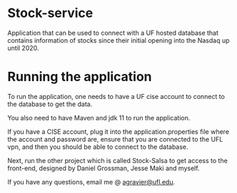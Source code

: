# Stock-service

Application that can be used to connect with a UF hosted database that contains information of stocks since their initial opening into the Nasdaq up until 2020.

# Running the application
To run the application, one needs to have a UF cise account to connect to the database to get the data. 

You also need to have Maven and jdk 11 to run the application.

If you have a CISE account, plug it into the application.properties file where the account and password are, ensure that you are connected to the UFL vpn,
and then you should be able to connect to the database. 

Next, run the other project which is called Stock-Salsa to get access to the front-end, designed by Daniel Grossman, Jesse Maki and myself. 

If you have any questions, email me @ agravier@ufl.edu.
